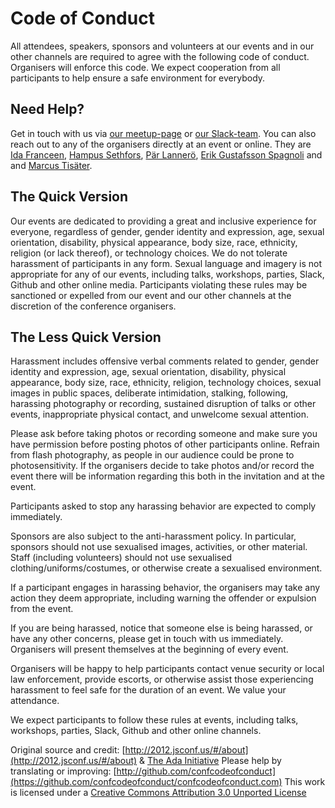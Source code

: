 # Code of Conduct

All attendees, speakers, sponsors and volunteers at our events and in our other channels are required to agree with the following code of conduct. Organisers will enforce this code. We expect cooperation from all participants to help ensure a safe environment for everybody.

## Need Help?

Get in touch with us via [our meetup-page](https://www.meetup.com/t12t-Stockholm) or [our Slack-team](https://t12t.slack.com). You can also reach out to any of the organisers directly at an event or online. They are [Ida Franceen](https://front-end.social/@Kolombiken), [Hampus Sethfors](https://www.linkedin.com/in/sethfors/), [Pär Lannerö](https://www.linkedin.com/in/lannero/), [Erik Gustafsson Spagnoli](https://www.linkedin.com/in/valross/) and and [Marcus Tisäter](https://www.linkedin.com/in/marcus-tis%C3%A4ter-7a740480/).

## The Quick Version

Our events are dedicated to providing a great and inclusive experience for everyone, regardless of gender, gender identity and expression, age, sexual orientation, disability, physical appearance, body size, race, ethnicity, religion (or lack thereof), or technology choices. We do not tolerate harassment of participants in any form. Sexual language and imagery is not appropriate for any of our events, including talks, workshops, parties, Slack, Github and other online media. Participants violating these rules may be sanctioned or expelled from our event and our other channels at the discretion of the conference organisers.

## The Less Quick Version

Harassment includes offensive verbal comments related to gender, gender identity and expression, age, sexual orientation, disability, physical appearance, body size, race, ethnicity, religion, technology choices, sexual images in public spaces, deliberate intimidation, stalking, following, harassing photography or recording, sustained disruption of talks or other events, inappropriate physical contact, and unwelcome sexual attention.

Please ask before taking photos or recording someone and make sure you have permission before posting photos of other participants online. Refrain from flash photography, as people in our audience could be prone to photosensitivity. If the organisers decide to take photos and/or record the event there will be information regarding this both in the invitation and at the event.

Participants asked to stop any harassing behavior are expected to comply immediately.

Sponsors are also subject to the anti-harassment policy. In particular, sponsors should not use sexualised images, activities, or other material. Staff (including volunteers) should not use sexualised clothing/uniforms/costumes, or otherwise create a sexualised environment.

If a participant engages in harassing behavior, the organisers may take any action they deem appropriate, including warning the offender or expulsion from the event.

If you are being harassed, notice that someone else is being harassed, or have any other concerns, please get in touch with us immediately. Organisers will present themselves at the beginning of every event.

Organisers will be happy to help participants contact venue security or local law enforcement, provide escorts, or otherwise assist those experiencing harassment to feel safe for the duration of an event. We value your attendance.

We expect participants to follow these rules at events, including talks, workshops, parties, Slack, Github and other online channels.

Original source and credit: [http://2012.jsconf.us/#/about](http://2012.jsconf.us/#/about) & [The Ada Initiative](http://geekfeminism.wikia.com/wiki/Conference_anti-harassment/Policy)
Please help by translating or improving: [http://github.com/confcodeofconduct](https://github.com/confcodeofconduct/confcodeofconduct.com)
This work is licensed under a [Creative Commons Attribution 3.0 Unported License](http://creativecommons.org/licenses/by/3.0/deed.en_US)
